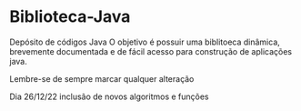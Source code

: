 # Biblioteca-Java
Depósito de códigos Java 
O objetivo é possuir uma biblitoeca dinâmica, brevemente documentada e de fácil acesso para construção de aplicações java.

Lembre-se de sempre marcar qualquer alteração 

Dia 26/12/22
inclusão de novos algoritmos e funções
